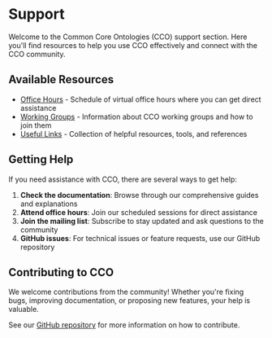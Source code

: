 # Support

Welcome to the Common Core Ontologies (CCO) support section. Here you'll find resources to help you use CCO effectively and connect with the CCO community.

## Available Resources

- [Office Hours](office-hours) - Schedule of virtual office hours where you can get direct assistance
- [Working Groups](working-groups) - Information about CCO working groups and how to join them
- [Useful Links](useful-links) - Collection of helpful resources, tools, and references

## Getting Help

If you need assistance with CCO, there are several ways to get help:

1. **Check the documentation**: Browse through our comprehensive guides and explanations
2. **Attend office hours**: Join our scheduled sessions for direct assistance
3. **Join the mailing list**: Subscribe to stay updated and ask questions to the community
4. **GitHub issues**: For technical issues or feature requests, use our GitHub repository

## Contributing to CCO

We welcome contributions from the community! Whether you're fixing bugs, improving documentation, or proposing new features, your help is valuable.

See our [GitHub repository](https://github.com/CommonCoreOntology/CommonCoreOntologies) for more information on how to contribute. 